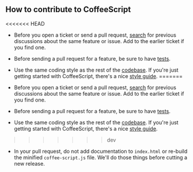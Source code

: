 ## How to contribute to CoffeeScript

<<<<<<< HEAD
* Before you open a ticket or send a pull request, [search](https://github.com/jashkenas/coffee-script/issues) for previous discussions about the same feature or issue. Add to the earlier ticket if you find one.

* Before sending a pull request for a feature, be sure to have [tests](https://github.com/jashkenas/coffee-script/tree/master/test).

* Use the same coding style as the rest of the [codebase](https://github.com/jashkenas/coffee-script/tree/master/src). If you're just getting started with CoffeeScript, there's a nice [style guide](https://github.com/polarmobile/coffeescript-style-guide).
=======
* Before you open a ticket or send a pull request, [search](https://github.com/jashkenas/coffeescript/issues) for previous discussions about the same feature or issue. Add to the earlier ticket if you find one.

* Before sending a pull request for a feature, be sure to have [tests](https://github.com/jashkenas/coffeescript/tree/master/test).

* Use the same coding style as the rest of the [codebase](https://github.com/jashkenas/coffeescript/tree/master/src). If you're just getting started with CoffeeScript, there's a nice [style guide](https://github.com/polarmobile/coffeescript-style-guide).
>>>>>>> dev

* In your pull request, do not add documentation to `index.html` or re-build the minified `coffee-script.js` file. We'll do those things before cutting a new release.